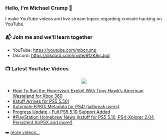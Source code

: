 ### Hello, I'm Michael Crump 👋

I make YouTube videos and live stream topics regarding console hacking on YouTube. 

### 📬 Join me and we'll learn together

- YouTube: https://youtube.com/mbcrump
- Discord: https://discord.com/invite/9fzK8jcJpd

### 📺 Latest YouTube Videos

<div align="center">

[<img src="https://img.shields.io/badge/-Subscribe-red?style=for-the-badge&logo=youtube&logoColor=white"/>](https://www.youtube.com/c/mbcrump?sub_confirmation=1)

</div>

<!-- YOUTUBE:START -->
- [How To Run the Hypervisor Exploit With Tony Hawk’s American Wasteland for Xbox 360](https://www.youtube.com/watch?v=2xiHlo8N2bk)
- [Kstuff Arrives for PS5 5.50!](https://www.youtube.com/watch?v=BAIqTRhAiGo)
- [Automate FPKGi Metadata for PS4! &lpar;jailbreak users&rpar;](https://www.youtube.com/watch?v=TF_PHNkPNIE)
- [Progress Update - Full PS5 5.10 Support Added](https://www.youtube.com/watch?v=QeSKd9QGk_Q)
- [#PlayStation Homebrew News &lpar;kstuff for PS5 5.10, PS4-Xplorer 2.04, Persistent AirPSX and more!&rpar;](https://www.youtube.com/watch?v=pvS_dcT5wuQ)
<!-- YOUTUBE:END -->

➡️ [more videos...](https://youtube.com/mbcrump)

